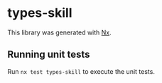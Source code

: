 # types-skill

This library was generated with [Nx](https://nx.dev).

## Running unit tests

Run `nx test types-skill` to execute the unit tests.
